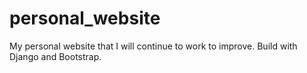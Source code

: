 # personal_website
My personal website that I will continue to work to improve. Build with Django and Bootstrap.
